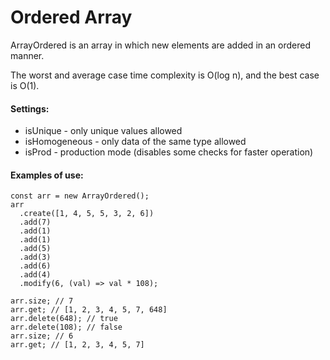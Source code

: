 # Ordered Array

ArrayOrdered is an array in which new elements are added in an ordered manner.

The worst and average case time complexity is O(log n), and the best case is O(1).

#### Settings:
* isUnique - only unique values allowed
* isHomogeneous - only data of the same type allowed
* isProd - production mode (disables some checks for faster operation)


#### Examples of use:
```
const arr = new ArrayOrdered();
arr
  .create([1, 4, 5, 5, 3, 2, 6])
  .add(7)
  .add(1)
  .add(1)
  .add(5)
  .add(3)
  .add(6)
  .add(4)
  .modify(6, (val) => val * 108);

arr.size; // 7
arr.get; // [1, 2, 3, 4, 5, 7, 648]
arr.delete(648); // true
arr.delete(108); // false
arr.size; // 6
arr.get; // [1, 2, 3, 4, 5, 7]
```

